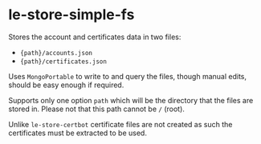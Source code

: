 # le-store-simple-fs

Stores the account and certificates data in two files:

* `{path}/accounts.json`
* `{path}/certificates.json`

Uses `MongoPortable` to write to and query the files, though manual edits,
should be easy enough if required.

Supports only one option `path` which will be the directory that the files are
stored in.  Please not that this path cannot be `/` (root).

Unlike `le-store-certbot` certificate files are not created as such the
certificates must be extracted to be used.
